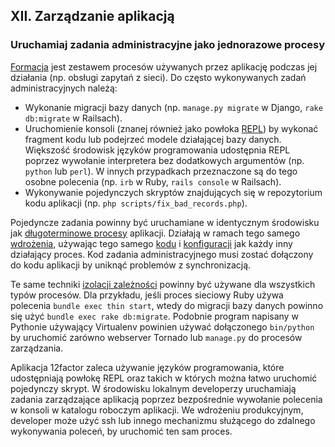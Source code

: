 ## XII. Zarządzanie aplikacją
### Uruchamiaj zadania administracyjne jako jednorazowe procesy

[Formacja](./concurrency) jest zestawem procesów używanych przez aplikację podczas jej działania (np. obsługi zapytań z sieci). Do często wykonywanych zadań administracyjnych należą:

* Wykonanie migracji bazy danych (np. `manage.py migrate` w Django, `rake db:migrate` w Railsach).
* Uruchomienie konsoli (znanej również jako powłoka [REPL](http://pl.wikipedia.org/wiki/REPL)) by wykonać fragment kodu lub podejrzeć modele działającej bazy danych. Większość środowisk języków programowania udostępnia REPL poprzez wywołanie interpretera bez dodatkowych argumentów (np. `python` lub `perl`). W innych przypadkach przeznaczone są do tego osobne polecenia (np. `irb` w Ruby, `rails console` w Railsach).
* Wykonywanie pojedynczych skryptów znajdujących się w repozytorium kodu aplikacji (np. `php scripts/fix_bad_records.php`).

Pojedyncze zadania powinny być uruchamiane w identycznym środowisku jak [długoterminowe procesy](./processes) aplikacji. Działają w ramach tego samego [wdrożenia](./build-release-run), używając tego samego [kodu](./codebase) i [konfiguracji](./config) jak każdy inny działający proces. Kod zadania administracyjnego musi zostać dołączony do kodu aplikacji by uniknąć problemów z synchronizacją.

Te same techniki [izolacji zależności](./dependencies) powinny być używane dla wszystkich typów procesów. Dla przykładu, jeśli proces sieciowy Ruby używa polecenia `bundle exec thin start`, wtedy do migracji bazy danych powinno się użyć `bundle exec rake db:migrate`. Podobnie program napisany w Pythonie używający Virtualenv powinien używać dołączonego `bin/python` by uruchomić zarówno webserver Tornado lub `manage.py` do procesów zarządzania.

Aplikacja 12factor zaleca używanie języków programowania, które udostępniają powłokę REPL oraz takich w których można łatwo uruchomić pojedynczy skrypt. W środowisku lokalnym developerzy uruchamiają zadania zarządzające aplikacją poprzez bezpośrednie wywołanie polecenia w konsoli w katalogu roboczym aplikacji. We wdrożeniu produkcyjnym, developer może użyć ssh lub innego mechanizmu służącego do zdalnego wykonywania poleceń, by uruchomić ten sam proces.
